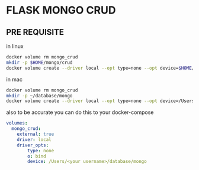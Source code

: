 # FLASK MONGO CRUD 

## PRE REQUISITE


in linux
```bash
docker volume rm mongo_crud 
mkdir -p $HOME/mongo/crud
docker volume create --driver local --opt type=none --opt device=$HOME/mongo/crud --opt o=bind mongo_crud
```


in mac
```bash
docker volume rm mongo_crud 
mkdir -p ~/database/mongo 
docker volume create --driver local --opt type=none --opt device=/Users/$USER/database/mongo --opt o=bind mongo_crud
```

also to be accurate you can do this to your docker-compose
```yaml
volumes:
  mongo_crud:
    external: true
    driver: local
    driver_opts:
        type: none
        o: bind
        device: /Users/<your username>/database/mongo

```